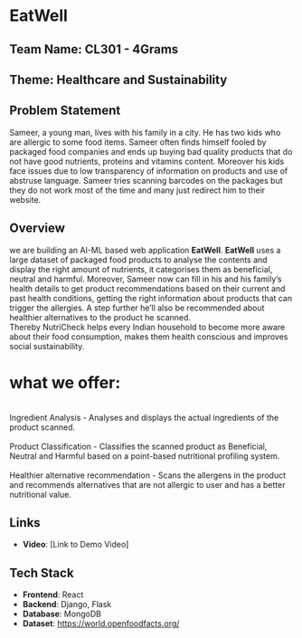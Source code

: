 # EatWell

## Team Name: CL301 - 4Grams

## Theme: Healthcare and Sustainability

## Problem Statement
  Sameer, a young man, lives with his family in a city. 
  He has two kids who are allergic to some food items. 
  Sameer often finds himself fooled by packaged food companies and ends up buying bad quality products that do not have good nutrients, proteins and vitamins content. 
  Moreover his kids face issues due to low transparency of information on products and use of abstruse language. 
  Sameer tries scanning barcodes on the packages but they do not work most of the time and many just redirect him to their website.


## Overview
we are building an AI-ML based web application **EatWell**. 
**EatWell** uses a large dataset of packaged food products to analyse the contents and display the right amount of nutrients, it categorises them as beneficial, neutral and harmful. 
Moreover, Sameer now can fill in his and his family’s health details to get product recommendations based on their current and past health conditions, getting the right information about products that can trigger the allergies. 
A step further he’ll also be recommended about healthier alternatives to the product he scanned.  
Thereby NutriCheck helps every Indian household to become more aware about their food consumption, makes them health conscious and improves social sustainability.


# what we offer:
  

<br>Ingredient Analysis - Analyses and displays the actual ingredients of the product scanned.</br>
<br>Product Classification - Classifies the scanned product as Beneficial, Neutral and Harmful based on a point-based nutritional profiling system.</br>
<br>Healthier alternative recommendation - Scans the allergens in the product and recommends alternatives that are not allergic to user and has a better nutritional value.</br>

## Links
- **Video**: [Link to Demo Video]

## Tech Stack
- **Frontend**: React
- **Backend**: Django, Flask
- **Database**: MongoDB
- **Dataset**: https://world.openfoodfacts.org/

